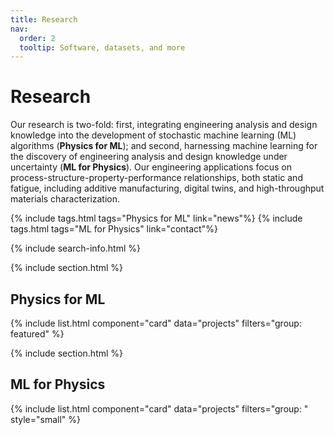 ```yaml
---
title: Research
nav:
  order: 2
  tooltip: Software, datasets, and more
---
```


# Research

Our research is two-fold: first, integrating engineering analysis and design knowledge into the development of stochastic machine learning (ML) algorithms (**Physics for ML**); and second, harnessing machine learning for the discovery of engineering analysis and design knowledge under uncertainty (**ML for Physics**). Our engineering applications focus on process-structure-property-performance relationships, both static and fatigue, including additive manufacturing, digital twins, and high-throughput materials characterization.

{% include tags.html tags="Physics for ML" link="news"%}
{% include tags.html tags="ML for Physics" link="contact"%}

{% include search-info.html %}

{% include section.html %}

## Physics for ML

{% include list.html component="card" data="projects" filters="group: featured" %}

{% include section.html %}

## ML for Physics

{% include list.html component="card" data="projects" filters="group: " style="small" %}
